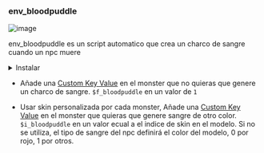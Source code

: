 
### env_bloodpuddle

![image](../../images/angelscript.png)

env_bloodpuddle es un script automatico que crea un charco de sangre cuando un npc muere

<details><summary>Instalar</summary>
<p>

Requiere:
- env_bloodpuddle [map_script](../../../scripts/maps/mikk/env_bloodpuddle.as) O [plugin](../../../scripts/plugins/env_bloodpuddle.as)
- [bloodpuddle](../../../models/mikk/misc/bloodpuddle.mdl)
- [utils](../../../scripts/maps/mikk/utils.as)

[Descarga con un toque](../batch_english.md)

<details><summary>Batch</summary>
<p>

```bat
set Main=https://github.com/Mikk155/Sven-Co-op/raw/main/
set Files=utils env_bloodpuddle
set output=scripts/maps/mikk/
if not exist %output% (
  mkdir %output:/=\%
)
(for %%a in (%Files%) do (
  curl -LJO %Main%%%a.as
  
  move %%a.as %Output%
)) 

set output2=models/mikk/misc/
curl -LJO %Main%%output2%bloodpuddle.mdl
if not exist %output2% (
  mkdir %output2:/=\%
)
move bloodpuddle.mdl %Output2%

set output2=scripts/plugins/
curl -LJO %Main%%output2%env_bloodpuddle.as
if not exist %output2% (
  mkdir %output2:/=\%
)
move env_bloodpuddle.as %Output2%
```

</p>
</details>

<details><summary>Como map_script</summary>
<p>

En tu map_script Agrega:
```angelscript
#include "mikk/env_bloodpuddle"

void MapInit()
{
	env_bloodpuddle::Register();
}
```

</p>
</details>

<details><summary>Como Plugin</summary>
<p>

En tu default_plugins.txt Agrega:
```angelscript
	"plugin"
	{
		"name" "env_bloodpuddle"
		"script" "env_bloodpuddle"
	}
```

</p>
</details>

La función ``Register`` tiene dos metodos adicionales y opcionales.

Primera función:
```angelscript
const bool& in blRemove = false
```

- Si se envia en ``false`` o no se envia en absoluto, los charcos de sangre creados no van a desaparecer cuando el npc lo haga.

- Si se envia en ``true`` los charcos de sangre desaparecerán en el momento en que el cadaver del npc desaparezca.

Ejemplo:
```angelscript
void MapInit()
{
	env_bloodpuddle::Register( true );
}
```

Segunda función:
```angelscript
const string& in szModel = "models/mikk/misc/bloodpuddle.mdl"
```

- Si no se especifica, el modelo ``models/mikk/misc/bloodpuddle.mdl`` será usado para los charcos de sangre.

- Si se utiliza, los charcos de sangre utilizaran tu modelo de elección.

Ejemplo:
```angelscript
void MapInit()
{
	env_bloodpuddle::Register( true, "models/mymodelfolder/blood.mdl" );
}
```

</p>
</details>

- Añade una [Custom Key Value](custom_keyvalue_english.md) en el monster que no quieras que genere un charco de sangre. ``$f_bloodpuddle`` en un valor de ``1``

- Usar skin personalizada por cada monster, Añade una [Custom Key Value](custom_keyvalue_english.md) en el monster que quieras que genere sangre de otro color. ``$i_bloodpuddle`` en un valor ecual a el indice de skin en el modelo. Si no se utiliza, el tipo de sangre del npc definirá el color del modelo, 0 por rojo, 1 por otros.